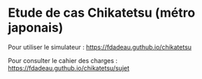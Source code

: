 # Etude de cas Chikatetsu (métro japonais)

Pour utiliser le simulateur : https://fdadeau.guthub.io/chikatetsu

Pour consulter le cahier des charges : https://fdadeau.guthub.io/chikatetsu/sujet
